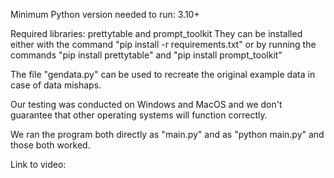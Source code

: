 Minimum Python version needed to run: 3.10+

Required libraries: prettytable and prompt_toolkit
They can be installed either with the command "pip install -r requirements.txt"
or by running the commands "pip install prettytable" and "pip install prompt_toolkit"

The file "gendata.py" can be used to recreate the original example data in case of data mishaps.

Our testing was conducted on Windows and MacOS and we don't guarantee that other operating
systems will function correctly.

We ran the program both directly as "main.py" and as "python main.py" and those both
worked.

Link to video: 

